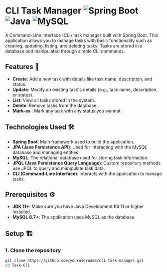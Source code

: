 # CLI Task Manager ![Spring Boot](https://img.shields.io/badge/Spring%20Boot-2.5.0-green) ![Java](https://img.shields.io/badge/Java-11-blue) ![MySQL](https://img.shields.io/badge/MySQL-5.7+-blue)

A Command-Line Interface (CLI) task manager built with Spring Boot. This application allows you to manage tasks with basic functionality such as creating, updating, listing, and deleting tasks. Tasks are stored in a database and manipulated through simple CLI commands.

## Features 🚀

- **Create**: Add a new task with details like task name, description, and status.
- **Update**: Modify an existing task's details (e.g., task name, description, or status).
- **List**: View all tasks stored in the system.
- **Delete**: Remove tasks from the database.
- **Mark-as** : Mark any task with any status you wannat.

## Technologies Used 🛠️

- **Spring Boot**: Main framework used to build the application.
- **JPA (Java Persistence API)**: Used for interacting with the MySQL database and managing entities.
- **MySQL**: The relational database used for storing task information.
- **JPQL (Java Persistence Query Language)**: Custom repository methods use JPQL to query and manipulate task data.
- **CLI (Command-Line Interface)**: Interacts with the application to manage tasks.

## Prerequisites ⚙️

- **JDK 11+**: Make sure you have Java Development Kit 11 or higher installed.
- **MySQL 8.7+**: The application uses MySQL as the database.

## Setup 🏗️

### 1. Clone the repository
```bash
git clone https://github.com/yourusername/cli-task-manager.git
cd Task-Cli
